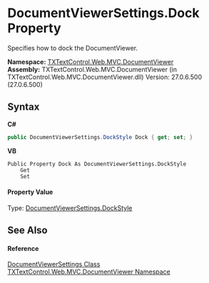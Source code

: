 # DocumentViewerSettings.Dock Property 
 

Specifies how to dock the DocumentViewer.

**Namespace:**&nbsp;<a href="c03e00cd-e5cb-0263-89a5-d3d19b314bf7">TXTextControl.Web.MVC.DocumentViewer</a><br />**Assembly:**&nbsp;TXTextControl.Web.MVC.DocumentViewer (in TXTextControl.Web.MVC.DocumentViewer.dll) Version: 27.0.6.500 (27.0.6.500)

## Syntax

**C#**<br />
``` C#
public DocumentViewerSettings.DockStyle Dock { get; set; }
```

**VB**<br />
``` VB
Public Property Dock As DocumentViewerSettings.DockStyle
	Get
	Set
```


#### Property Value
Type: <a href="0601ce0f-7565-7fa9-73fc-5dfb738a877b">DocumentViewerSettings.DockStyle</a>

## See Also


#### Reference
<a href="75e67014-bd81-7112-0fe9-5b7cd5836236">DocumentViewerSettings Class</a><br /><a href="c03e00cd-e5cb-0263-89a5-d3d19b314bf7">TXTextControl.Web.MVC.DocumentViewer Namespace</a><br />